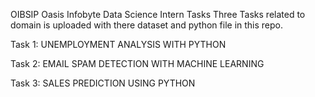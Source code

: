 OIBSIP
Oasis Infobyte Data Science Intern Tasks
Three Tasks related to domain is uploaded with there dataset and python file in this repo. 

Task 1:
UNEMPLOYMENT ANALYSIS WITH PYTHON

Task 2:
EMAIL SPAM DETECTION WITH MACHINE LEARNING

Task 3:
SALES PREDICTION USING PYTHON
